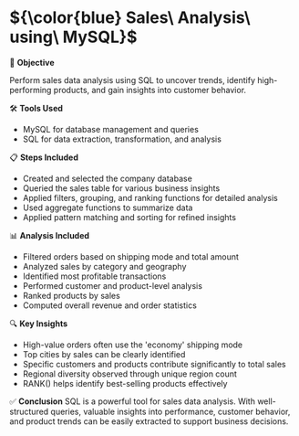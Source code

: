 # ${\color{blue} Sales\ Analysis\ using\ MySQL}$
📌 **Objective**

Perform sales data analysis using SQL to uncover trends, identify high-performing products, and gain insights into customer behavior.

🛠 **Tools Used**
- MySQL for database management and queries
- SQL for data extraction, transformation, and analysis

📋 **Steps Included**
- Created and selected the company database
- Queried the sales table for various business insights
- Applied filters, grouping, and ranking functions for detailed analysis
- Used aggregate functions to summarize data
- Applied pattern matching and sorting for refined insights

📊 **Analysis Included**
- Filtered orders based on shipping mode and total amount
- Analyzed sales by category and geography
- Identified most profitable transactions
- Performed customer and product-level analysis
- Ranked products by sales
- Computed overall revenue and order statistics

🔍 **Key Insights**
- High-value orders often use the 'economy' shipping mode
- Top cities by sales can be clearly identified
- Specific customers and products contribute significantly to total sales
- Regional diversity observed through unique region count
- RANK() helps identify best-selling products effectively

✅ **Conclusion**
SQL is a powerful tool for sales data analysis. With well-structured queries, valuable insights into performance, customer behavior, and product trends can be easily extracted to support business decisions.
